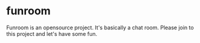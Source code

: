 # funroom
Funroom is an opensource project. It's basically a chat room. Please join to this project and let's have some fun.

